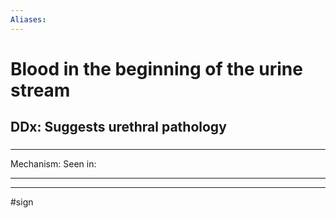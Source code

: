 ```yaml
---
Aliases:
---
```

# Blood in the beginning of the urine stream 
## DDx: Suggests urethral pathology
###

---
Mechanism:
Seen in: 

---


---
#sign 